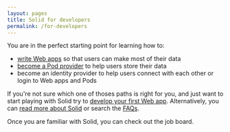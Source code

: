 ```yaml
---
layout: pages
title: Solid for developers
permalink: /for-developers
---
```


You are in the perfect starting point for learning how to:
- [write Web apps]({{site.baseUrl}}/for-developers/apps) so that users can make most of their data
- [become a Pod provider]({{site.baseUrl}}/for-developers/pod-server) to help users store their data
- become an identity provider to help users connect with each other or login to Web apps and Pods

If you're not sure which one of thoses paths is right for you, and just want to start playing with Solid try to [develop your first Web app]({{site.baseUrl}}/for-developers/apps/first-app). Alternatively, you can [read more about Solid]({{site.baseUrl}}/#what-is-solid) or search the [FAQs]({{site.baseUrl}}/faqs). 

Once you are familiar with Solid, you can check out the job board.

